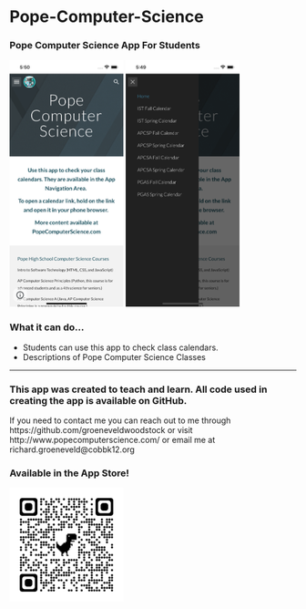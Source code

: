 # Pope-Computer-Science
<h3>
Pope Computer Science App For Students
</h3>
<p float="left">
<img src="https://github.com/groeneveldwoodstock/Pope-Computer-Science/blob/main/PopeCSPhone2.png" alt="Screen Shot" style="width:200px;">

<img src="https://github.com/groeneveldwoodstock/Pope-Computer-Science/blob/main/PopeCSPhone.png" alt="Screen Shot" style="width:200px;">
</p>
<h3>
What it can do... 
</h3>
<ul>
  <li>Students can use this app to check class calendars.</li>
  <li>Descriptions of Pope Computer Science Classes</li>
</ul>
<hr>
<h3>
This app was created to teach and learn. All code used in creating the app is available on GitHub.
</h3>
<p>If you need to contact me you can reach out to me through https://github.com/groeneveldwoodstock or visit http://www.popecomputerscience.com/ or email me at richard.groeneveld@cobbk12.org 
</p>

<h3>Available in the App Store!</h3>
<img src="https://github.com/groeneveldwoodstock/Pope-Computer-Science/blob/main/PopeCSApp.png" alt="Screen Shot" style="width:200px;">


</body>

  </body>
